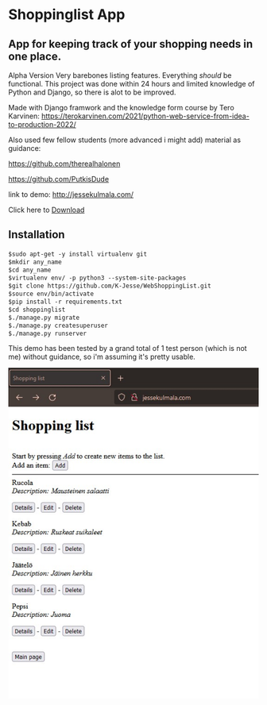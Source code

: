 # Shoppinglist App

## App for keeping track of your shopping needs in one place.

Alpha Version
Very barebones listing features. Everything *should* be functional. This project was done within 24 hours and limited knowledge of Python and Django, so there is alot to be improved.


Made with Django framwork and the knowledge form course by Tero Karvinen: https://terokarvinen.com/2021/python-web-service-from-idea-to-production-2022/

Also used few fellow students (more advanced i might add) material as guidance:

https://github.com/therealhalonen

https://github.com/PutkisDude

link to demo: http://jessekulmala.com/

Click here to [Download](https://github.com/K-Jesse/WebShoppingList/archive/refs/heads/main.zip)

## Installation
```
$sudo apt-get -y install virtualenv git
$mkdir any_name
$cd any_name
$virtualenv env/ -p python3 --system-site-packages
$git clone https://github.com/K-Jesse/WebShoppingList.git
$source env/bin/activate
$pip install -r requirements.txt
$cd shoppinglist
$./manage.py migrate
$./manage.py createsuperuser
$./manage.py runserver
```

This demo has been tested by a grand total of 1 test person (which is not me) without guidance, so i'm assuming it's pretty usable.

![image](pics/shopping_mainpage.jpg)
